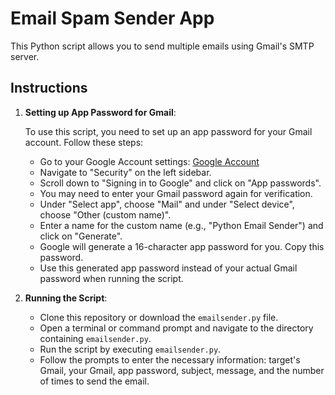 # Email Spam Sender App

This Python script allows you to send multiple emails using Gmail's SMTP server.

## Instructions

1. **Setting up App Password for Gmail**:

   To use this script, you need to set up an app password for your Gmail account. Follow these steps:

   - Go to your Google Account settings: [Google Account](https://myaccount.google.com/)
   - Navigate to "Security" on the left sidebar.
   - Scroll down to "Signing in to Google" and click on "App passwords".
   - You may need to enter your Gmail password again for verification.
   - Under "Select app", choose "Mail" and under "Select device", choose "Other (custom name)".
   - Enter a name for the custom name (e.g., "Python Email Sender") and click on "Generate".
   - Google will generate a 16-character app password for you. Copy this password.
   - Use this generated app password instead of your actual Gmail password when running the script.

2. **Running the Script**:

   - Clone this repository or download the `emailsender.py` file.
   - Open a terminal or command prompt and navigate to the directory containing `emailsender.py`.
   - Run the script by executing `emailsender.py`.
   - Follow the prompts to enter the necessary information: target's Gmail, your Gmail, app password, subject, message, and the number of times to send the email.

